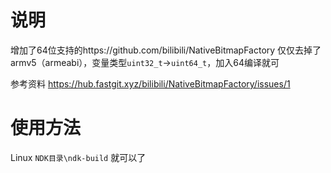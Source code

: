 # 说明
增加了64位支持的https://github.com/bilibili/NativeBitmapFactory 仅仅去掉了armv5（armeabi），变量类型`uint32_t`->`uint64_t`，加入64编译就可

参考资料 https://hub.fastgit.xyz/bilibili/NativeBitmapFactory/issues/1
# 使用方法
Linux 
`NDK目录\ndk-build` 就可以了